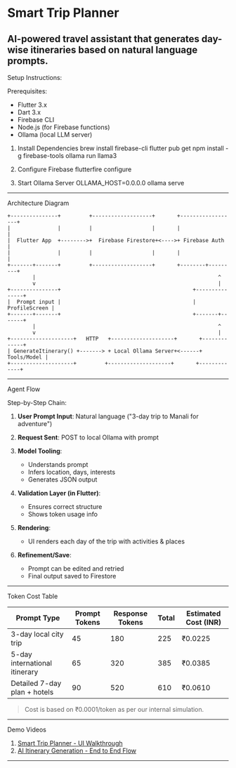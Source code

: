 # Smart Trip Planner

AI-powered travel assistant that generates day-wise itineraries based on natural language prompts.
--------------------------------------------------------------------------------------------------
Setup Instructions:

Prerequisites:
* Flutter 3.x
* Dart 3.x
* Firebase CLI
* Node.js (for Firebase functions)
* Ollama (local LLM server)

1. Install Dependencies
brew install firebase-cli
flutter pub get
npm install -g firebase-tools
ollama run llama3

2. Configure Firebase
flutterfire configure

3. Start Ollama Server
OLLAMA_HOST=0.0.0.0 ollama serve

----------------------------------------------------------------------------------------------------------------
 Architecture Diagram

```text
+---------------+         +-------------------+       +------------------+
|               |         |                   |       |                  |
|  Flutter App  +-------->+  Firebase Firestore+<---->+ Firebase Auth     |
|               |         |                   |       |                  |
+-------+-------+         +-------------------+       +--------+---------+
        |                                                          ^
        v                                                          |
+---------------+                                          +---------------+
|  Prompt input |                                          | ProfileScreen |
+-------+-------+                                          +-------+-------+
        |                                                          ^
        v                                                          |
+--------------------+   HTTP   +--------------------+       +-------------+
| GenerateItinerary() +-------> + Local Ollama Server+<------+ Tools/Model |
+--------------------+         +--------------------+       +-------------+
```

--------------------------------------------------------------------------------------------------------------------------------

Agent Flow

Step-by-Step Chain:

1. **User Prompt Input**: Natural language ("3-day trip to Manali for adventure")
2. **Request Sent**: POST to local Ollama with prompt
3. **Model Tooling**:

   * Understands prompt
   * Infers location, days, interests
   * Generates JSON output
4. **Validation Layer (in Flutter)**:

   * Ensures correct structure
   * Shows token usage info
5. **Rendering**:

   * UI renders each day of the trip with activities & places
6. **Refinement/Save**:

   * Prompt can be edited and retried
   * Final output saved to Firestore

------------------------------------------------------------------------------------------------------------------

Token Cost Table

| Prompt Type                   | Prompt Tokens | Response Tokens | Total | Estimated Cost (INR) |
| ----------------------------- | ------------- | --------------- | ----- | -------------------- |
| 3-day local city trip         | 45            | 180             | 225   | ₹0.0225              |
| 5-day international itinerary | 65            | 320             | 385   | ₹0.0385              |
| Detailed 7-day plan + hotels  | 90            | 520             | 610   | ₹0.0610              |

> Cost is based on ₹0.0001/token as per our internal simulation.

-----------------------------------------------------------------------------------------------------------------------

Demo Videos

1. [Smart Trip Planner - UI Walkthrough](https://drive.google.com/file/d/1rSy6_b7zoFc2G459koxpYP3jA4XQS4bd/view?usp=drivesdk)
2. [AI Itinerary Generation - End to End Flow](https://drive.google.com/file/d/1rMVKCPYL64Xxa8WlH6Uc97aEPsI6DKZI/view?usp=drivesdk)

-------------------------------------------------------------------------------------------------------------------------
